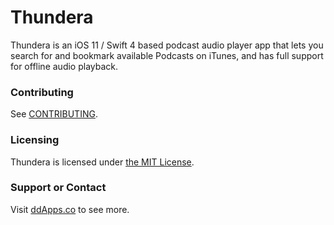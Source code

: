 # Thundera
Thundera is an iOS 11 / Swift 4 based podcast audio player app that lets you search for and bookmark available Podcasts on iTunes, and has full support for offline audio playback.

### Contributing
See [CONTRIBUTING](CONTRIBUTING.md).

### Licensing
Thundera is licensed under [the MIT License](LICENSE).

### Support or Contact
Visit [ddApps.co](http://ddapps.co) to see more.
